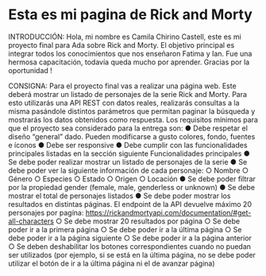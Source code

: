 # Esta es mi pagina de Rick and Morty
INTRODUCCIÓN: Hola, mi nombre es Camila Chirino Castell, este es mi proyecto final para Ada sobre Rick and Morty. El objetivo principal es integrar todos los conocimientos que nos enseñaron Fatima y Ian. Fue una hermosa capacitación, todavía queda mucho por aprender. Gracias por la oportunidad ! 

CONSIGNA:
Para el proyecto final vas a realizar una página web. Este deberá mostrar un listado
de personajes de la serie Rick and Morty.
Para esto utilizarás una API REST con datos reales, realizarás consultas a la misma
pasándole distintos parámetros que permitan paginar la búsqueda y mostrarás los
datos obtenidos como respuesta.
Los requisitos mínimos para que el proyecto sea considerado para la entrega son:
● Debe respetar el diseño “general” dado. Pueden modificarse a gusto colores,
fondo, fuentes e íconos
● Debe ser responsive
● Debe cumplir con las funcionalidades principales listadas en la sección
siguiente
Funcionalidades principales
● Se debe poder realizar mostrar un listado de personajes de la serie
● Se debe poder ver la siguiente información de cada personaje:
○ Nombre
○ Género
○ Especies
○ Estado
○ Origen
○ Locación
● Se debe poder filtrar por la propiedad gender (female, male, genderless or
unknown)
● Se debe mostrar el total de personajes listados
● Se debe poder mostrar los resultados en distintas páginas. El endpoint de la
API devuelve máximo 20 personajes por pagína:
https://rickandmortyapi.com/documentation/#get-all-characters
○ Se debe mostrar 20 resultados por página
○ Se debe poder ir a la primera página
○ Se debe poder ir a la última página
○ Se debe poder ir a la página siguiente
○ Se debe poder ir a la página anterior
○ Se deben deshabilitar los botones correspondientes cuando no puedan
ser utilizados (por ejemplo, si se está en la última página, no se debe
poder utilizar el botón de ir a la última página ni el de avanzar página)